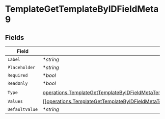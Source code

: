 # TemplateGetTemplateByIDFieldMeta9


## Fields

| Field                                                                                                                                                                                                                          | Type                                                                                                                                                                                                                           | Required                                                                                                                                                                                                                       | Description                                                                                                                                                                                                                    |
| ------------------------------------------------------------------------------------------------------------------------------------------------------------------------------------------------------------------------------ | ------------------------------------------------------------------------------------------------------------------------------------------------------------------------------------------------------------------------------ | ------------------------------------------------------------------------------------------------------------------------------------------------------------------------------------------------------------------------------ | ------------------------------------------------------------------------------------------------------------------------------------------------------------------------------------------------------------------------------ |
| `Label`                                                                                                                                                                                                                        | **string*                                                                                                                                                                                                                      | :heavy_minus_sign:                                                                                                                                                                                                             | N/A                                                                                                                                                                                                                            |
| `Placeholder`                                                                                                                                                                                                                  | **string*                                                                                                                                                                                                                      | :heavy_minus_sign:                                                                                                                                                                                                             | N/A                                                                                                                                                                                                                            |
| `Required`                                                                                                                                                                                                                     | **bool*                                                                                                                                                                                                                        | :heavy_minus_sign:                                                                                                                                                                                                             | N/A                                                                                                                                                                                                                            |
| `ReadOnly`                                                                                                                                                                                                                     | **bool*                                                                                                                                                                                                                        | :heavy_minus_sign:                                                                                                                                                                                                             | N/A                                                                                                                                                                                                                            |
| `Type`                                                                                                                                                                                                                         | [operations.TemplateGetTemplateByIDFieldMetaTemplatesResponse200ApplicationJSONResponseBodyFields9Type](../../models/operations/templategettemplatebyidfieldmetatemplatesresponse200applicationjsonresponsebodyfields9type.md) | :heavy_check_mark:                                                                                                                                                                                                             | N/A                                                                                                                                                                                                                            |
| `Values`                                                                                                                                                                                                                       | [][operations.TemplateGetTemplateByIDFieldMetaTemplatesResponseValues](../../models/operations/templategettemplatebyidfieldmetatemplatesresponsevalues.md)                                                                     | :heavy_minus_sign:                                                                                                                                                                                                             | N/A                                                                                                                                                                                                                            |
| `DefaultValue`                                                                                                                                                                                                                 | **string*                                                                                                                                                                                                                      | :heavy_minus_sign:                                                                                                                                                                                                             | N/A                                                                                                                                                                                                                            |